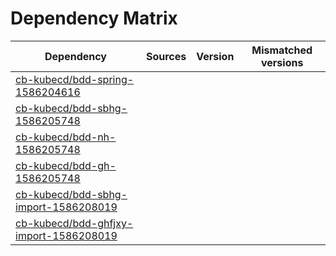 # Dependency Matrix

Dependency | Sources | Version | Mismatched versions
---------- | ------- | ------- | -------------------
[cb-kubecd/bdd-spring-1586204616](https://github.com/cb-kubecd/bdd-spring-1586204616.git) |  | []() | 
[cb-kubecd/bdd-sbhg-1586205748](https://github.com/cb-kubecd/bdd-sbhg-1586205748.git) |  | []() | 
[cb-kubecd/bdd-nh-1586205748](https://github.com/cb-kubecd/bdd-nh-1586205748.git) |  | []() | 
[cb-kubecd/bdd-gh-1586205748](https://github.com/cb-kubecd/bdd-gh-1586205748.git) |  | []() | 
[cb-kubecd/bdd-sbhg-import-1586208019](https://github.com/cb-kubecd/bdd-sbhg-import-1586208019.git) |  | []() | 
[cb-kubecd/bdd-ghfjxy-import-1586208019](https://github.com/cb-kubecd/bdd-ghfjxy-import-1586208019.git) |  | []() | 
